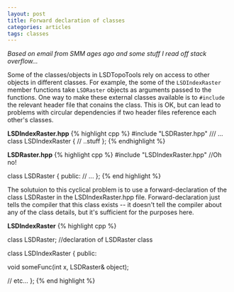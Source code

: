 ```yaml
---
layout: post
title: Forward declaration of classes
categories: articles
tags: classes
---
```


*Based on email from SMM ages ago and some stuff I read off stack overflow...*

Some of the classes/objects in LSDTopoTools rely on access to other objects in different classes. For example, the some of the `LSDIndexRaster` member functions take `LSDRaster` objects as arguments passed to the functions. One way to make these external classes available is to `#include` the relevant header file that conains the class. This is OK, but can lead to problems with circular dependencies if two header files reference each other's classes. 

**LSDIndexRaster.hpp**
{% highlight cpp %}
#include "LSDRaster.hpp"
/// ...
class LSDIndexRaster
{
  // ..stuff
};
{% endhighlight %}

**LSDRaster.hpp**
{% highlight cpp %}
#include "LSDIndexRaster.hpp" //Oh no!

class LSDRaster
{
  public: 
  // ...
};
{% end highlight %}

The solutuion to this cyclical problem is to use a forward-declaration of the class LSDRaster in the LSDIndexRaster.hpp file. Forward-declaration just tells the compiler that this class exists -- it doesn't tell the compiler about any of the class details, but it's sufficient for the purposes here. 

**LSDIndexRaster**
{% highlight cpp %}

class LSDRaster; //declaration of LSDRaster class

class LSDIndexRaster
{
  public:

  void someFunc(int x, LSDRaster& object);

  // etc...
};
{% end highlight %}



